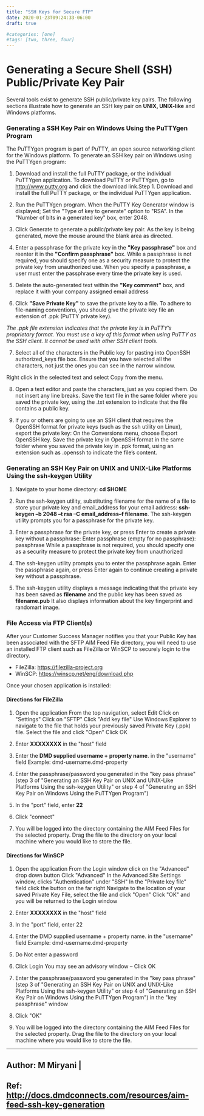 ```yaml
---
title: "SSH Keys for Secure FTP"
date: 2020-01-23T09:24:33-06:00
draft: true

#categories: [one]
#tags: [two, three, four]
---
```



# Generating a Secure Shell (SSH) Public/Private Key Pair

Several tools exist to generate SSH public/private key pairs. The following sections illustrate how to generate an SSH key pair on **UNIX, UNIX-like** and Windows platforms.




### Generating a SSH Key Pair on Windows Using the PuTTYgen Program

The PuTTYgen program is part of PuTTY, an open source networking client for the Windows platform. To generate an SSH key pair on Windows using the PuTTYgen program:

1. Download and install the full PuTTY package, or the individual PuTTYgen application. To download PuTTY or PuTTYgen, go to http://www.putty.org and click the download link.Step 1. Download and install the full PuTTY package, or the individual PuTTYgen application.

2. Run the PuTTYgen program. When the PuTTY Key Generator window is displayed; Set the "Type of key to generate" option to "RSA". In the "Number of bits in a generated key" box, enter 2048.

3. Click Generate to generate a public/private key pair. As the key is being generated, move the mouse around the blank area as directed.

4. Enter a passphrase for the private key in the **"Key passphrase"** box and reenter it in the **"Confirm passphrase"** box. While a passphrase is not required, you should specify one as a security measure to protect the private key from unauthorized use. When you specify a passphrase, a user must enter the passphrase every time the private key is used.

5. Delete the auto-generated text within the **"Key comment"** box, and replace it with your company assigned email address


6. Click **"Save Private Key"** to save the private key to a file. To adhere to file-naming conventions, you should give the private key file an extension of .ppk (PuTTY private key).

_The .ppk file extension indicates that the private key is in PuTTY’s proprietary format. You must use a key of this format when using PuTTY as the SSH client. It cannot be used with other SSH client tools._

7. Select all of the characters in the Public key for pasting into OpenSSH authorized_keys file box. Ensure that you have selected all the characters, not just the ones you can see in the narrow window.

Right click in the selected text and select Copy from the menu.



8. Open a text editor and paste the characters, just as you copied them. Do not insert any line breaks. Save the text file in the same folder where you saved the private key, using the .txt extension to indicate that the file contains a public key.

9. If you or others are going to use an SSH client that requires the OpenSSH format for private keys (such as the ssh utility on Linux), export the private key: On the Conversions menu, choose Export OpenSSH key. Save the private key in OpenSSH format in the same folder where you saved the private key in .ppk format, using an extension such as .openssh to indicate the file’s content.





### Generating an SSH Key Pair on UNIX and UNIX-Like Platforms Using the ssh-keygen Utility


1. Navigate to your home directory: **cd $HOME**

2. Run the ssh-keygen utility, substituting filename for the name of a file to store your private key and email_address for your email address: **ssh-keygen –b 2048 –t rsa –C email_address–f filename**. The ssh-keygen utility prompts you for a passphrase for the private key.

3. Enter a passphrase for the private key, or press Enter to create a private key without a passphrase: Enter passphrase (empty for no passphrase): passphrase While a passphrase is not required, you should specify one as a security measure to protect the private key from unauthorized

4. The ssh-keygen utility prompts you to enter the passphrase again. Enter the passphrase again, or press Enter again to continue creating a private key without a passphrase.

5. The ssh-keygen utility displays a message indicating that the private key has been saved as **filename** and the public key has been saved as **filename.pub** It also displays information about the key fingerprint and randomart image.



### File Access via FTP Client(s)

After your Customer Success Manager notifies you that your Public Key has been associated with the SFTP AIM Feed File directory, you will need to use an installed FTP client such as FileZilla or WinSCP to securely login to the directory.
+ FileZilla: https://filezilla-project.org
+ WinSCP: https://winscp.net/eng/download.php

Once your chosen application is installed:

#### Directions for FileZilla
1. Open the application From the top navigation, select Edit Click on "Settings" Click on "SFTP" Click "Add key file" Use Windows Explorer to navigate to the file that holds your previously saved Private Key (.ppk) file. Select the file and click "Open" Click OK

2. Enter **XXXXXXXX** in the "host" field

3. Enter the **DMD supplied username + property name**. in the "username" field Example: dmd-username.dmd-property

4. Enter the passphrase/password you generated in the "key pass phrase" (step 3 of "Generating an SSH Key Pair on UNIX and UNIX-Like Platforms Using the ssh-keygen Utility" or step 4 of "Generating an SSH Key Pair on Windows Using the PuTTYgen Program")

5. In the "port" field, enter **22**

6. Click "connect"

7. You will be logged into the directory containing the AIM Feed Files for the selected property. Drag the file to the directory on your local machine where you would like to store the file.

#### Directions for WinSCP
1. Open the application From the Login window click on the "Advanced" drop down button Click "Advanced" In the Advanced Site Settings window, clicks "Authentication" under "SSH" In the "Private key file" field click the button on the far right Navigate to the location of your saved Private Key File, select the file and click "Open" Click "OK" and you will be returned to the Login window

2. Enter **XXXXXXXX** in the "host" field

3. In the "port" field, enter 22

4. Enter the DMD supplied username + property name. in the "username" field Example: dmd-username.dmd-property

5. Do Not enter a password

6. Click Login You may see an advisory window – Click OK

7. Enter the passphrase/password you generated in the "key pass phrase" (step 3 of "Generating an SSH Key Pair on UNIX and UNIX-Like Platforms Using the ssh-keygen Utility" or step 4 of "Generating an SSH Key Pair on Windows Using the PuTTYgen Program") in the "key passphrase" window

8. Click "OK"

9. You will be logged into the directory containing the AIM Feed Files for the selected property. Drag the file to the directory on your local machine where you would like to store the file.





---
Author: M Miryani |
---
Ref: http://docs.dmdconnects.com/resources/aim-feed-ssh-key-generation
---
